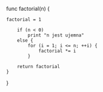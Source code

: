 func factorial(n) {
	
	factorial = 1
	
    	if (n < 0)
    		print "n jest ujemna"
    	else {
        	for (i = 1; i <= n; ++i) {
            	factorial *= i
        	}

        return factorial
    }
}

